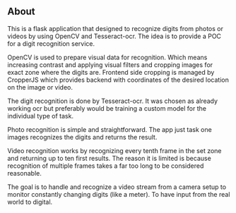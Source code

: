 ## About
This is a flask application that designed to recognize digits from photos or videos by using OpenCV and Tesseract-ocr.
The idea is to provide a POC for a digit recognition service. 

OpenCV is used to prepare visual data for recognition.
Which means increasing contrast and applying visual filters and cropping images for exact zone where the digits are.
Frontend side cropping is managed by CropperJS which provides backend with coordinates of the desired location on the image or video.

The digit recognition is done by Tesseract-ocr. 
It was chosen as already working ocr but preferably would be training a custom model for the individual type of task.

Photo recognition is simple and straightforward. The app just task one images recognizes the digits and returns the result.

Video recognition works by recognizing every tenth frame in the set zone and returning up to ten first results.
The reason it is limited is because recognition of multiple frames takes a far too long to be considered reasonable.

The goal is to handle and recognize a video stream from a camera setup to monitor constantly changing digits (like a meter).
To have input from the real world to digital.